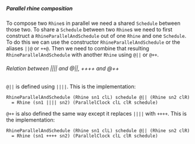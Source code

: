 
##### Parallel rhine composition
To compose two `Rhine`s in parallel we need a shared `Schedule` between those two.
To share a `Schedule` between two `Rhine`s we need to first construct a `RhineParallelAndSchedule` out of one `Rhine` and one `Schedule`.
To do this we can use the constructor `RhineParallelAndSchedule` or the aliases `||@` or `++@`.
Then we need to combine that resulting `RhineParallelAndSchedule` with another `Rhine` using `@||` or `@++`.

###### Relation between |||| and @||, ++++ and @++
`@||` is defined using `||||`.
This is the implementation:

```
RhineParallelAndSchedule (Rhine sn1 clL) schedule @|| (Rhine sn2 clR)
  = Rhine (sn1 |||| sn2) (ParallelClock clL clR schedule)
```

`@++` is also defined the same way except it replaces `||||` with `++++`.
This is the implementation:

```
RhineParallelAndSchedule (Rhine sn1 clL) schedule @|| (Rhine sn2 clR)
  = Rhine (sn1 ++++ sn2) (ParallelClock clL clR schedule)
```
